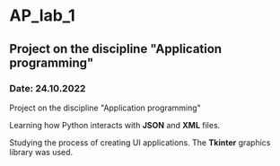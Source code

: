 # AP_lab_1
## Project on the discipline "Application programming"
### Date: 24.10.2022 
Project on the discipline "Application programming"

Learning how Python interacts with **JSON** and **XML** files. 

Studying the process of creating UI applications. The **Tkinter** graphics library was used.
